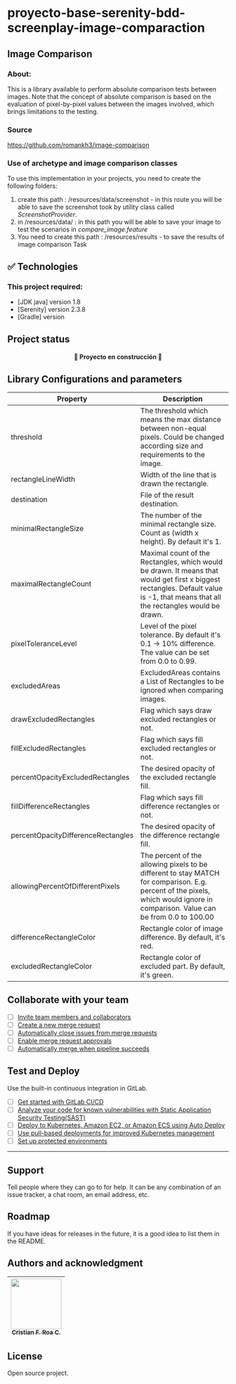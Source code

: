 # proyecto-base-serenity-bdd-screenplay-image-comparaction

## Image Comparison
### About:
This is a library available to perform absolute comparison tests between images. Note that the concept of absolute comparison is based on the evaluation of pixel-by-pixel values between the images involved, which brings limitations to the testing.
### Source
https://github.com/romankh3/image-comparison
### Use of archetype and image comparison classes
To use this implementation in your projects, you need to create the following folders:
1. create this path : /resources/data/screenshot - in this route you will be able to save the screenshot took by utility class called *ScreenshotProvider*.
2. in  /resources/data/ : in this path you will be able to save your image to test the scenarios in *compare_image.feature*
3. You need to create this path : /resources/results - to save the results of image comparison Task 

## ✅ Technologies
### This project required:
- [JDK java] version 1.8
- [Serenity] version 2.3.8
- [Gradle] version

## Project status
<h4 align="center"> 🚧 Proyecto en construcción 🚧 </h4> 

## Library Configurations and parameters

| Property                               | Description                                                        |
| -------------------------------------- | ------------------------------------------------------------------ |
| threshold                              | The threshold which means the max distance between non-equal pixels. Could be changed according size and requirements to the image. |
| rectangleLineWidth                     | Width of the line that is drawn the rectangle.                    |
| destination                            | File of the result destination.                                    |
| minimalRectangleSize                   | The number of the minimal rectangle size. Count as (width x height). By default it's 1. |
| maximalRectangleCount                  | Maximal count of the Rectangles, which would be drawn. It means that would get first x biggest rectangles. Default value is -1, that means that all the rectangles would be drawn. |
| pixelToleranceLevel                    | Level of the pixel tolerance. By default it's 0.1 -> 10% difference. The value can be set from 0.0 to 0.99. |
| excludedAreas                          | ExcludedAreas contains a List of Rectangles to be ignored when comparing images. |
| drawExcludedRectangles                 | Flag which says draw excluded rectangles or not.                  |
| fillExcludedRectangles                 | Flag which says fill excluded rectangles or not.                  |
| percentOpacityExcludedRectangles       | The desired opacity of the excluded rectangle fill.               |
| fillDifferenceRectangles               | Flag which says fill difference rectangles or not.                |
| percentOpacityDifferenceRectangles     | The desired opacity of the difference rectangle fill.             |
| allowingPercentOfDifferentPixels       | The percent of the allowing pixels to be different to stay MATCH for comparison. E.g. percent of the pixels, which would ignore in comparison. Value can be from 0.0 to 100.00 |
| differenceRectangleColor                | Rectangle color of image difference. By default, it's red.       |
| excludedRectangleColor                  | Rectangle color of excluded part. By default, it's green.        |




## Collaborate with your team

- [ ] [Invite team members and collaborators](https://docs.gitlab.com/ee/user/project/members/)
- [ ] [Create a new merge request](https://docs.gitlab.com/ee/user/project/merge_requests/creating_merge_requests.html)
- [ ] [Automatically close issues from merge requests](https://docs.gitlab.com/ee/user/project/issues/managing_issues.html#closing-issues-automatically)
- [ ] [Enable merge request approvals](https://docs.gitlab.com/ee/user/project/merge_requests/approvals/)
- [ ] [Automatically merge when pipeline succeeds](https://docs.gitlab.com/ee/user/project/merge_requests/merge_when_pipeline_succeeds.html)

## Test and Deploy

Use the built-in continuous integration in GitLab.

- [ ] [Get started with GitLab CI/CD](https://docs.gitlab.com/ee/ci/quick_start/index.html)
- [ ] [Analyze your code for known vulnerabilities with Static Application Security Testing(SAST)](https://docs.gitlab.com/ee/user/application_security/sast/)
- [ ] [Deploy to Kubernetes, Amazon EC2, or Amazon ECS using Auto Deploy](https://docs.gitlab.com/ee/topics/autodevops/requirements.html)
- [ ] [Use pull-based deployments for improved Kubernetes management](https://docs.gitlab.com/ee/user/clusters/agent/)
- [ ] [Set up protected environments](https://docs.gitlab.com/ee/ci/environments/protected_environments.html)

***

## Support
Tell people where they can go to for help. It can be any combination of an issue tracker, a chat room, an email address, etc.

## Roadmap
If you have ideas for releases in the future, it is a good idea to list them in the README.

## Authors and acknowledgment

| [<img src="https://gitlab.com/uploads/-/system/user/avatar/15033064/avatar.png?width=400" width=115><br><sub>Cristian F. Roa C.</sub>](https://gitlab.com/cristian.roa) <br/> |
|:-----------------------------------------------------------------------------------------------------------------------------------------------------------------------------:|

## License
Open source project.


